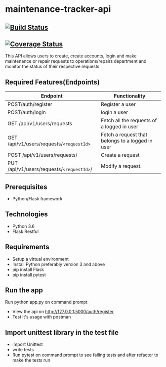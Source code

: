 # maintenance-tracker-api  
## [![Build Status](https://travis-ci.org/justinembawomye/tracker.svg?branch=challenge2)](https://travis-ci.org/justinembawomye/tracker)  

## [![Coverage Status](https://coveralls.io/repos/github/justinembawomye/tracker/badge.svg?branch=challenge2)](https://coveralls.io/github/justinembawomye/tracker?branch=challenge2)
This API  allows users to create, create accounts, login and make maintenance or repair requests to operations/repairs department and monitor the status of their respective requests

##  Required Features(Endpoints)
       
Endpoint | Functionality
-------- | -------------
POST/auth/register | Register a user
POST/auth/login | login a user
GET /api/v1/users/requests | Fetch all the requests of a logged in user
GET /api/v1/users/requests/`<requestId>` | Fetch a request that belongs to a logged in user
POST /api/v1/users/requests/ | Create a request
PUT /api/v1/users/requests/`<requestId>`/ | Modify a request.

##  Prerequisites
* Python/Flask framework


##  Technologies
* Python 3.6
* Flask Restful

##  Requirements
* Setup a virtual environment
* Install Python preferably version 3 and above
* pip install Flask
* pip install pytest

##  Run the app
Run python app.py on command prompt
* View the api on http://127.0.0.1:5000/auth/register
* Test it's usage with postman

## Import unittest library in the test file
* import Unittest
* write tests
* Run pytest on command prompt to see failing tests and after refactor to make the tests run

